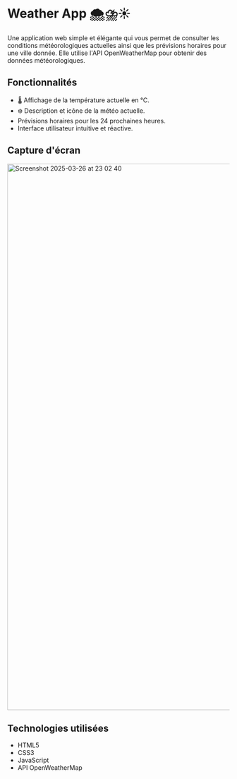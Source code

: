 # Weather App 🌨️⛈️☀️

Une application web simple et élégante qui vous permet de consulter les conditions météorologiques actuelles 
ainsi que les prévisions horaires pour une ville donnée.
Elle utilise l'API OpenWeatherMap pour obtenir des données météorologiques.

## Fonctionnalités

- 🌡️ Affichage de la température actuelle en °C.
- ❄️ Description et icône de la météo actuelle.
- Prévisions horaires pour les 24 prochaines heures.
- Interface utilisateur intuitive et réactive.

## Capture d'écran
<img width="1240" alt="Screenshot 2025-03-26 at 23 02 40" src="https://github.com/user-attachments/assets/00feac90-a003-4ca5-b797-189c3124928d" />

## Technologies utilisées

- HTML5  
- CSS3  
- JavaScript  
- API OpenWeatherMap
